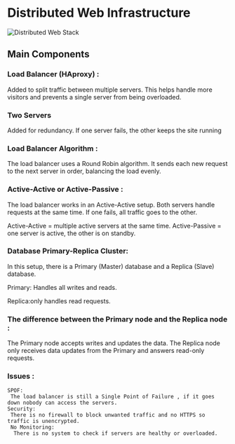 # Distributed Web Infrastructure
![Distributed Web Stack](https://i.imgur.com/nlPaxmK.png) 
 ## Main Components
### Load Balancer (HAproxy) :
  Added to split traffic between multiple servers. This helps handle more visitors and prevents a single server from being overloaded.
   
### Two Servers
Added for redundancy. If one server fails, the other keeps the site running
### Load Balancer Algorithm :
The load balancer uses a Round Robin algorithm.
It sends each new request to the next server in order, balancing the load evenly.
 ### Active-Active or Active-Passive :
 The load balancer works in an Active-Active setup.
Both servers handle requests at the same time. If one fails, all traffic goes to the other.

Active-Active = multiple active servers at the same time.
Active-Passive = one server is active, the other is on standby.
### Database Primary-Replica Cluster:
In this setup, there is a Primary (Master) database and a Replica (Slave) database.

Primary: Handles all writes and reads.

Replica:only handles read requests.
### The difference between the Primary node and the Replica node :
The Primary node accepts writes and updates the data.
The Replica node only receives data updates from the Primary and answers read-only requests.
 ###  Issues :
    SPOF:
     The load balancer is still a Single Point of Failure , if it goes down nobody can access the servers.
    Security:
     There is no firewall to block unwanted traffic and no HTTPS so traffic is unencrypted.
     No Monitoring:
      There is no system to check if servers are healthy or overloaded.